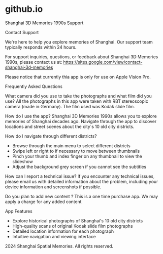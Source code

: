 # github.io

Shanghai 3D Memories 1990s Support

Contact Support

We're here to help you explore memories of Shanghai. Our support team typically responds within 24 hours.

For support inquiries, questions, or feedback about Shanghai 3D Memories 1990s, please contact us at:
https://sites.google.com/view/contact-shanghai-3d-memories


Please notice that currently thia app is only for use on Apple Vision Pro.

Frequently Asked Questions

What camera did you use to take the photographs and what film did you use?
All the photographs in this app were taken with RBT stereoscopic camera (made in Germany). The film used was Kodak slide film.

How do I use the app?
Shanghai 3D  Memories 1990s allows you to explore memories of Shanghai decades ago. Navigate through the app to discover locations and street scenes about the city's 10 old city districts.

How do I navigate through different districts?
- Browse through the main menu to select different districts
- Swipe left or right to if necessary to move between thumbnails
- Pinch your thumb and index finger on any thumbnail to view the slideshow
- Adjust the background grey screen if you cannot see the subtitles

How can I report a technical issue?
If you encounter any technical issues, please email us with detailed information about the problem, including your device information and screenshots if possible.

Do you plan to add new content ?
This is a one time purchase app. We may apply a charge for any added content

App Features
- Explore historical photographs of Shanghai's 10 old city districts
- High-quality scans of original Kodak slide film photographs
- Detailed location information for each photograph
- Intuitive navigation and viewing interface


2024 Shanghai Spatial Memories. All rights reserved.
